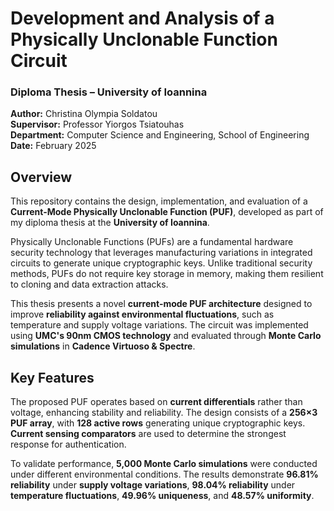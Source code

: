 # **Development and Analysis of a Physically Unclonable Function Circuit**  

### **Diploma Thesis – University of Ioannina**  
**Author:** Christina Olympia Soldatou  
**Supervisor:** Professor Yiorgos Tsiatouhas  
**Department:** Computer Science and Engineering, School of Engineering  
**Date:** February 2025  

## **Overview**  
This repository contains the design, implementation, and evaluation of a **Current-Mode Physically Unclonable Function (PUF)**, developed as part of my diploma thesis at the **University of Ioannina**.  

Physically Unclonable Functions (PUFs) are a fundamental hardware security technology that leverages manufacturing variations in integrated circuits to generate unique cryptographic keys. Unlike traditional security methods, PUFs do not require key storage in memory, making them resilient to cloning and data extraction attacks.  

This thesis presents a novel **current-mode PUF architecture** designed to improve **reliability against environmental fluctuations**, such as temperature and supply voltage variations. The circuit was implemented using **UMC's 90nm CMOS technology** and evaluated through **Monte Carlo simulations** in **Cadence Virtuoso & Spectre**.  

## **Key Features**  
The proposed PUF operates based on **current differentials** rather than voltage, enhancing stability and reliability. The design consists of a **256×3 PUF array**, with **128 active rows** generating unique cryptographic keys. **Current sensing comparators** are used to determine the strongest response for authentication.  

To validate performance, **5,000 Monte Carlo simulations** were conducted under different environmental conditions. The results demonstrate **96.81% reliability** under **supply voltage variations**, **98.04% reliability** under **temperature fluctuations**, **49.96% uniqueness**, and **48.57% uniformity**.  
